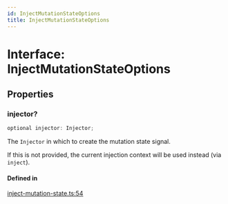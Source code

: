 ```yaml
---
id: InjectMutationStateOptions
title: InjectMutationStateOptions
---
```


# Interface: InjectMutationStateOptions

## Properties

### injector?

```ts
optional injector: Injector;
```

The `Injector` in which to create the mutation state signal.

If this is not provided, the current injection context will be used instead (via `inject`).

#### Defined in

[inject-mutation-state.ts:54](https://github.com/TanStack/query/blob/main/packages/angular-query-experimental/src/inject-mutation-state.ts#L54)
